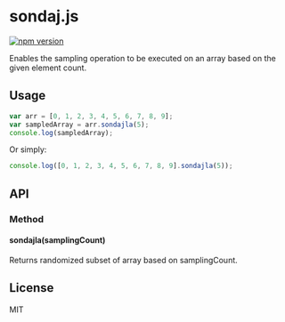 # sondaj.js

[![npm version](https://badge.fury.io/js/sondaj.svg)](https://badge.fury.io/js/sondaj)

Enables the sampling operation to be executed on an array based on the given element count.

## Usage

```javaScript
var arr = [0, 1, 2, 3, 4, 5, 6, 7, 8, 9];
var sampledArray = arr.sondajla(5);
console.log(sampledArray);
```
Or simply:
```javaScript
console.log([0, 1, 2, 3, 4, 5, 6, 7, 8, 9].sondajla(5));
```

## API
### Method
#### sondajla(samplingCount)
Returns randomized subset of array based on samplingCount.

## License
MIT
